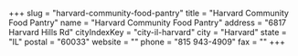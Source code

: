 +++
slug = "harvard-community-food-pantry"
title = "Harvard Community Food Pantry"
name = "Harvard Community Food Pantry"
address = "6817 Harvard Hills Rd"
cityIndexKey = "city-il-harvard"
city = "Harvard"
state = "IL"
postal = "60033"
website = ""
phone = "815 943-4909"
fax = ""
+++
